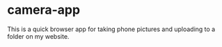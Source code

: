 # camera-app

This is a quick browser app for taking phone pictures and uploading to a folder on my website.

